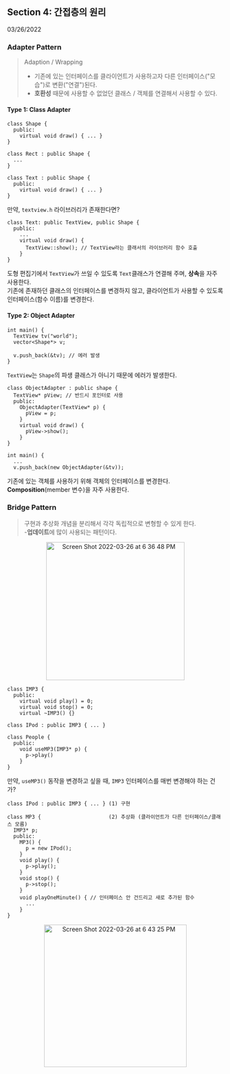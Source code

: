 ## Section 4: 간접층의 원리
03/26/2022

### Adapter Pattern

> Adaption / Wrapping
> 
>- 기존에 있는 인터페이스를 클라이언트가 사용하고자 다른 인터페이스("모습")로 변환("연결")된다.
>- **호환성** 때문에 사용할 수 없었던 클래스 / 객체를 연결해서 사용할 수 있다.

#### Type 1: Class Adapter

```
class Shape {
  public:
    virtual void draw() { ... }
}

class Rect : public Shape {
  ...
}

class Text : public Shape {
  public:
    virtual void draw() { ... }
}
```

만약, `textview.h` 라이브러리가 존재한다면?

```
class Text: public TextView, public Shape {
  public:
    ...
    virtual void draw() { 
      TextView::show(); // TextView라는 클래서의 라이브러리 함수 호출
    }      
}
```

도형 편집기에서 `TextView`가 쓰일 수 있도록 `Text`클래스가 연결해 주며, **상속**을 자주 사용한다.<br/>
기존에 존재하던 클래스의 인터페이스를 변경하지 않고, 클라이언트가 사용할 수 있도록 인터페이스(함수 이름)를 변경한다.


#### Type 2: Object Adapter

```
int main() {
  TextView tv("world");
  vector<Shape*> v;
  
  v.push_back(&tv); // 에러 발생
}
```

`TextView`는 `Shape`의 파생 클래스가 아니기 때문에 에러가 발생한다.

```
class ObjectAdapter : public shape {
  TextView* pView; // 반드시 포인터로 사용
  public:
    ObjectAdapter(TextView* p) {
      pView = p;
    }
    virtual void draw() {
      pView->show();
    }
}

int main() {
  ...
  v.push_back(new ObjectAdapter(&tv));
```

기존에 있는 객체를 사용하기 위해 객체의 인터페이스를 변경한다.<br/>
**Composition**(member 변수)을 자주 사용한다.


### Bridge Pattern

> 구현과 추상화 개념을 분리해서 각각 독립적으로 변형할 수 있게 한다.<br/>
> -**업데이트**에 많이 사용되는 패턴이다.

<p align="center">
  <img width="322" alt="Screen Shot 2022-03-26 at 6 36 48 PM" src="https://user-images.githubusercontent.com/100692678/160233733-a882de19-92c8-440a-b9c1-03a7f8e03cbe.png">
</p>

```
class IMP3 {
  public:
    virtual void play() = 0;
    virtual void stop() = 0;
    virtual ~IMP3() {}

class IPod : public IMP3 { ... }

class People {
  public:
    void useMP3(IMP3* p) {
      p->play()
    }
}
```

만약, `useMP3()` 동작을 변경하고 싶을 때, `IMP3` 인터페이스를 매번 변경해야 하는 건가?<br/>

```
class IPod : public IMP3 { ... } (1) 구현

class MP3 {                      (2) 추상화 (클라이언트가 다른 인터페이스/클래스 모름)
  IMP3* p;
  public:
    MP3() {
      p = new IPod();
    }
    void play() { 
      p->play(); 
    }
    void stop() {
      p->stop();
    }
    void playOneMinute() { // 인터페이스 안 건드리고 새로 추가된 함수
      ...
    }
}
```
<p align="center">
  <img width="332" alt="Screen Shot 2022-03-26 at 6 43 25 PM" src="https://user-images.githubusercontent.com/100692678/160233972-65fd7f5a-d107-4cfa-905f-fdc218404a09.png">
</p>

